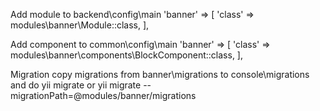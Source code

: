 Add module to backend\config\main
'banner' => [
  'class' => modules\banner\Module::class,
],

Add component to common\config\main
'banner' => [
  'class' => modules\banner\components\BlockComponent::class,
],

Migration
copy migrations from banner\migrations to console\migrations and do yii migrate
or
yii migrate --migrationPath=@modules/banner/migrations